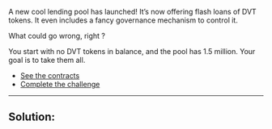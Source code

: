 A new cool lending pool has launched! It’s now offering flash loans of DVT tokens. It even includes a fancy governance mechanism to control it.

What could go wrong, right ?

You start with no DVT tokens in balance, and the pool has 1.5 million. Your goal is to take them all.

- [See the contracts](https://github.com/tinchoabbate/damn-vulnerable-defi/tree/v3.0.0/contracts/selfie)
- [Complete the challenge](https://github.com/tinchoabbate/damn-vulnerable-defi/blob/v3.0.0/test/selfie/selfie.challenge.js)
___
## Solution:

